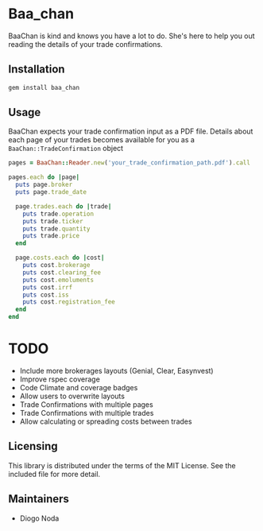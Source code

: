 # Baa_chan

BaaChan is kind and knows you have a lot to do. She's here to help you out
reading the details of your trade confirmations.

## Installation

~~~ruby
gem install baa_chan
~~~

## Usage

BaaChan expects your trade confirmation input as a PDF file. Details
about each page of your trades becomes available for you as a
`BaaChan::TradeConfirmation` object

~~~ruby
pages = BaaChan::Reader.new('your_trade_confirmation_path.pdf').call

pages.each do |page|
  puts page.broker
  puts page.trade_date

  page.trades.each do |trade|
    puts trade.operation
    puts trade.ticker
    puts trade.quantity
    puts trade.price
  end

  page.costs.each do |cost|
    puts cost.brokerage
    puts cost.clearing_fee
    puts cost.emoluments
    puts cost.irrf
    puts cost.iss
    puts cost.registration_fee
  end
end
~~~

# TODO

* Include more brokerages layouts (Genial, Clear, Easynvest)
* Improve rspec coverage
* Code Climate and coverage badges
* Allow users to overwrite layouts
* Trade Confirmations with multiple pages
* Trade Confirmations with multiple trades
* Allow calculating or spreading costs between trades

## Licensing

This library is distributed under the terms of the MIT License. See the included file for
more detail.

## Maintainers

* Diogo Noda
